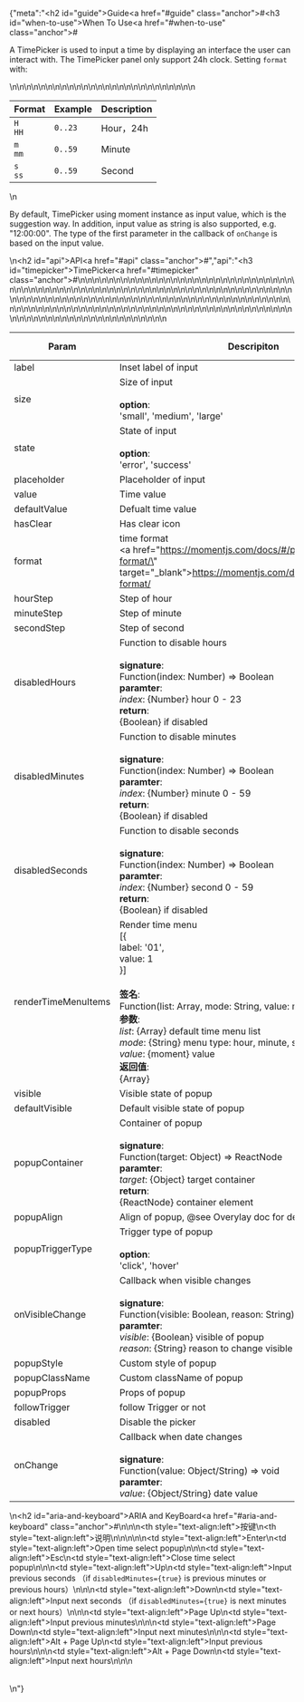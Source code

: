 {"meta":"<h2 id=\"guide\">Guide<a href=\"#guide\" class=\"anchor\">#</a></h2><h3 id=\"when-to-use\">When To Use<a href=\"#when-to-use\" class=\"anchor\">#</a></h3><p>A TimePicker is used to input a time by displaying an interface the user can interact with. The TimePicker panel only support 24h clock. Setting <code>format</code> with:</p>\n<table>\n<thead>\n<tr>\n<th>Format</th>\n<th>Example</th>\n<th>Description</th>\n</tr>\n</thead>\n<tbody>\n<tr>\n<td><code>H HH</code></td>\n<td><code>0..23</code></td>\n<td>Hour&#xFF0C;24h</td>\n</tr>\n<tr>\n<td><code>m mm</code></td>\n<td><code>0..59</code></td>\n<td>Minute</td>\n</tr>\n<tr>\n<td><code>s ss</code></td>\n<td><code>0..59</code></td>\n<td>Second</td>\n</tr>\n</tbody>\n</table>\n<p>By default, TimePicker using moment instance as input value, which is the suggestion way. In addition, input value as string is also supported, e.g. &quot;12:00:00&quot;. The type of the first parameter in the callback of <code>onChange</code> is based on the input value.</p>\n<h2 id=\"api\">API<a href=\"#api\" class=\"anchor\">#</a></h2>","api":"<h3 id=\"timepicker\">TimePicker<a href=\"#timepicker\" class=\"anchor\">#</a></h3><table>\n<thead>\n<tr>\n<th>Param</th>\n<th>Descripiton</th>\n<th>Type</th>\n<th>Default Value</th>\n</tr>\n</thead>\n<tbody>\n<tr>\n<td>label</td>\n<td>Inset label of input</td>\n<td>ReactNode</td>\n<td>-</td>\n</tr>\n<tr>\n<td>size</td>\n<td>Size of input <br><br><strong>option</strong>:<br>&apos;small&apos;, &apos;medium&apos;, &apos;large&apos;</td>\n<td>Enum</td>\n<td>&apos;medium&apos;</td>\n</tr>\n<tr>\n<td>state</td>\n<td>State of input <br><br><strong>option</strong>:<br>&apos;error&apos;, &apos;success&apos;</td>\n<td>Enum</td>\n<td>-</td>\n</tr>\n<tr>\n<td>placeholder</td>\n<td>Placeholder of input</td>\n<td>String</td>\n<td>-</td>\n</tr>\n<tr>\n<td>value</td>\n<td>Time value</td>\n<td>custom</td>\n<td>-</td>\n</tr>\n<tr>\n<td>defaultValue</td>\n<td>Defualt time value</td>\n<td>custom</td>\n<td>-</td>\n</tr>\n<tr>\n<td>hasClear</td>\n<td>Has clear icon</td>\n<td>Boolean</td>\n<td>true</td>\n</tr>\n<tr>\n<td>format</td>\n<td>time format<br><a href=\"https://momentjs.com/docs/#/parsing/string-format/\" target=\"_blank\">https://momentjs.com/docs/#/parsing/string-format/</a></td>\n<td>String</td>\n<td>&apos;HH:mm:ss&apos;</td>\n</tr>\n<tr>\n<td>hourStep</td>\n<td>Step of hour</td>\n<td>Number</td>\n<td>-</td>\n</tr>\n<tr>\n<td>minuteStep</td>\n<td>Step of minute</td>\n<td>Number</td>\n<td>-</td>\n</tr>\n<tr>\n<td>secondStep</td>\n<td>Step of second</td>\n<td>Number</td>\n<td>-</td>\n</tr>\n<tr>\n<td>disabledHours</td>\n<td>Function to disable hours <br><br><strong>signature</strong>:<br>Function(index: Number) =&gt; Boolean<br><strong>paramter</strong>:<br><em>index</em>: {Number} hour 0 - 23<br><strong>return</strong>:<br>{Boolean} if disabled<br></td>\n<td>Function</td>\n<td>-</td>\n</tr>\n<tr>\n<td>disabledMinutes</td>\n<td>Function to disable minutes <br><br><strong>signature</strong>:<br>Function(index: Number) =&gt; Boolean<br><strong>paramter</strong>:<br><em>index</em>: {Number} minute 0 - 59<br><strong>return</strong>:<br>{Boolean} if disabled<br></td>\n<td>Function</td>\n<td>-</td>\n</tr>\n<tr>\n<td>disabledSeconds</td>\n<td>Function to disable seconds <br><br><strong>signature</strong>:<br>Function(index: Number) =&gt; Boolean<br><strong>paramter</strong>:<br><em>index</em>: {Number} second 0 - 59<br><strong>return</strong>:<br>{Boolean} if disabled<br></td>\n<td>Function</td>\n<td>-</td>\n</tr>\n<tr>\n<td>renderTimeMenuItems</td>\n<td>Render time menu<br>[{<br> label: &apos;01&apos;,<br> value: 1<br>}]<br><br><strong>&#x7B7E;&#x540D;</strong>:<br>Function(list: Array, mode: String, value: moment) =&gt; Array<br><strong>&#x53C2;&#x6570;</strong>:<br><em>list</em>: {Array} default time menu list<br><em>mode</em>: {String} menu type: hour, minute, second<br><em>value</em>: {moment} value <br><strong>&#x8FD4;&#x56DE;&#x503C;</strong>:<br>{Array}<br></td>\n</tr>\n<tr>\n<td>visible</td>\n<td>Visible state of popup</td>\n<td>Boolean</td>\n<td>-</td>\n</tr>\n<tr>\n<td>defaultVisible</td>\n<td>Default visible state of popup</td>\n<td>Boolean</td>\n<td>-</td>\n</tr>\n<tr>\n<td>popupContainer</td>\n<td>Container of popup<br><br><strong>signature</strong>:<br>Function(target: Object) =&gt; ReactNode<br><strong>paramter</strong>:<br><em>target</em>: {Object} target container<br><strong>return</strong>:<br>{ReactNode} container element<br></td>\n<td>Function</td>\n<td>-</td>\n</tr>\n<tr>\n<td>popupAlign</td>\n<td>Align of popup, @see Overylay doc for detail</td>\n<td>String</td>\n<td>&apos;tl tl&apos;</td>\n</tr>\n<tr>\n<td>popupTriggerType</td>\n<td>Trigger type of popup<br><br><strong>option</strong>:<br>&apos;click&apos;, &apos;hover&apos;</td>\n<td>Enum</td>\n<td>&apos;click&apos;</td>\n</tr>\n<tr>\n<td>onVisibleChange</td>\n<td>Callback when visible changes<br><br><strong>signature</strong>:<br>Function(visible: Boolean, reason: String) =&gt; void<br><strong>paramter</strong>:<br><em>visible</em>: {Boolean} visible of popup<br><em>reason</em>: {String} reason to change visible</td>\n<td>Function</td>\n<td>func.noop</td>\n</tr>\n<tr>\n<td>popupStyle</td>\n<td>Custom style of popup</td>\n<td>Object</td>\n<td>-</td>\n</tr>\n<tr>\n<td>popupClassName</td>\n<td>Custom className of popup</td>\n<td>String</td>\n<td>-</td>\n</tr>\n<tr>\n<td>popupProps</td>\n<td>Props of popup</td>\n<td>Object</td>\n<td>-</td>\n</tr>\n<tr>\n<td>followTrigger</td>\n<td>follow Trigger or not</td>\n<td>Boolean</td>\n<td>-</td>\n</tr>\n<tr>\n<td>disabled</td>\n<td>Disable the picker</td>\n<td>Boolean</td>\n<td>false</td>\n</tr>\n<tr>\n<td>onChange</td>\n<td>Callback when date changes<br><br><strong>signature</strong>:<br>Function(value: Object/String) =&gt; void<br><strong>paramter</strong>:<br><em>value</em>: {Object/String} date value</td>\n<td>Function</td>\n<td>func.noop</td>\n</tr>\n</tbody>\n</table>\n<h2 id=\"aria-and-keyboard\">ARIA and KeyBoard<a href=\"#aria-and-keyboard\" class=\"anchor\">#</a></h2><table>\n<thead>\n<tr>\n<th style=\"text-align:left\">&#x6309;&#x952E;</th>\n<th style=\"text-align:left\">&#x8BF4;&#x660E;</th>\n</tr>\n</thead>\n<tbody>\n<tr>\n<td style=\"text-align:left\">Enter</td>\n<td style=\"text-align:left\">Open time select popup</td>\n</tr>\n<tr>\n<td style=\"text-align:left\">Esc</td>\n<td style=\"text-align:left\">Close time select popup</td>\n</tr>\n<tr>\n<td style=\"text-align:left\">Up</td>\n<td style=\"text-align:left\">Input previous seconds &#xFF08;if <code>disabledMinutes={true}</code> is previous minutes or previous hours&#xFF09;</td>\n</tr>\n<tr>\n<td style=\"text-align:left\">Down</td>\n<td style=\"text-align:left\">Input next seconds &#xFF08;if <code>disabledMinutes={true}</code>  is next minutes or next hours&#xFF09;</td>\n</tr>\n<tr>\n<td style=\"text-align:left\">Page Up</td>\n<td style=\"text-align:left\">Input previous minutes</td>\n</tr>\n<tr>\n<td style=\"text-align:left\">Page Down</td>\n<td style=\"text-align:left\">Input next minutes</td>\n</tr>\n<tr>\n<td style=\"text-align:left\">Alt + Page Up</td>\n<td style=\"text-align:left\">Input previous hours</td>\n</tr>\n<tr>\n<td style=\"text-align:left\">Alt + Page Down</td>\n<td style=\"text-align:left\">Input next hours</td>\n</tr>\n</tbody>\n</table>\n"}